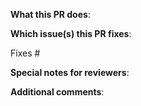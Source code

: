 <!--  Thanks for sending a pull request!

If this is your first time, please read our contributor guidelines: https://github.com/FightPandemics/FightPandemics-iOS-SwiftUI/blob/master/README.md
-->

**What this PR does**:

**Which issue(s) this PR fixes**:

Fixes #

**Special notes for reviewers**:

**Additional comments**:
